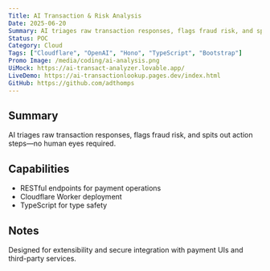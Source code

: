 ```yaml
---
Title: AI Transaction & Risk Analysis
Date: 2025-06-20
Summary: AI triages raw transaction responses, flags fraud risk, and spits out action steps—no human eyes required.
Status: POC
Category: Cloud
Tags: ["Cloudflare", "OpenAI", "Hono", "TypeScript", "Bootstrap"]
Promo Image: /media/coding/ai-analysis.png
UiMock: https://ai-transact-analyzer.lovable.app/
LiveDemo: https://ai-transactionlookup.pages.dev/index.html
GitHub: https://github.com/adthomps
---
```


## Summary

AI triages raw transaction responses, flags fraud risk, and spits out action steps—no human eyes required.

## Capabilities

- RESTful endpoints for payment operations
- Cloudflare Worker deployment
- TypeScript for type safety

## Notes

Designed for extensibility and secure integration with payment UIs and third-party services.

